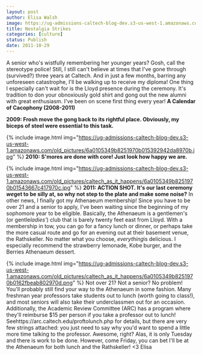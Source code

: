 ```yaml
---
layout: post
author: Elisa Walsh
image: https://ug-admissions-caltech-blog-dev.s3-us-west-1.amazonaws.com/old_pictures/caltech_as_it_happens/6a0105349b8251970b01543667c456970c.jpg
title: Nostalgia Strikes
categories: [culture]
status: Publish
date: 2011-10-29
---
```


A senior who's wistfully remembering her younger years? Gosh, call the stereotype police!
Still, I still can't believe at times that I've gone through (survived?) three years at Caltech. And in just a few months, barring any unforeseen catastrophe, I'll be walking up to receive my diploma! One thing I especially can't wait for is the Lloyd presence during the ceremony. It's tradition to don your obnoxiously gold shirt and gong out the new alumni with great enthusiasm. I've been on scene first thing every year!
**A Calendar of Cacophony (2008-2011)**

**2009: Frosh move the gong back to its rightful place. Obviously, my biceps of steel were essential to this task.**


{% include image.html img="https://ug-admissions-caltech-blog-dev.s3-us-west-1.amazonaws.com/old_pictures/6a0105349b8251970b015392942da8970b.jpg" %}
**2010: S'mores are done with core! Just look how happy we are.**


{% include image.html img="https://ug-admissions-caltech-blog-dev.s3-us-west-1.amazonaws.com/old_pictures/caltech_as_it_happens/6a0105349b8251970b01543667c417970c.jpg" %}
**2011: ACTION SHOT. It's our last ceremony *we*get to be silly at, so why not step to the plate and make some noise?**
In other news, I finally got my Athenaeum membership! Since you have to be over 21 and a senior to apply, I've been waiting since the beginning of my sophomore year to be eligible. Basically, the Athenaeum is a gentlemen's (or gentle*ladies'*) club that is barely twenty feet east from Lloyd. With a membership in tow, you can go for a fancy lunch or dinner, or perhaps take the more casual route and go for an evening out at their basement venue, the Rathskeller. No matter what you choose, *everything*is delicious. I especially recommend the strawberry lemonade, Kobe burger, and the Berries Athenaeum dessert.


{% include image.html img="https://ug-admissions-caltech-blog-dev.s3-us-west-1.amazonaws.com/old_pictures/caltech_as_it_happens/6a0105349b8251970b0162fbeab802970d.png" %}
Not over 21? Not a senior? No problem! You'll probably still find your way to the Athenaeum in some fashion. Many freshman year professors take students out to lunch (worth going to class!), and most seniors will also take their underclassmen out for an occasion. Additionally, the Academic Review Committee (ARC) has a program where they'll reimburse $15 per person if you take a professor out to lunch! Seehttps://arc.caltech.edu/proftolunch.php for details, but there are very few strings attached: you just need to say why you'd want to spend a little more time talking to the professor. Awesome, right?
Alas, it is only Tuesday and there is work to be done. However, come Friday, you can bet I'll be at the Athenaeum for both lunch and the Rathskeller!
&lt;3
Elisa
